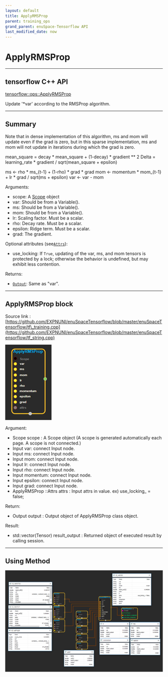 ```yaml
--- 
layout: default 
title: ApplyRMSProp 
parent: training_ops 
grand_parent: enuSpace-Tensorflow API 
last_modified_date: now 
--- 
```


# ApplyRMSProp

---

## tensorflow C++ API

[tensorflow::ops::ApplyRMSProp](https://www.tensorflow.org/api_docs/cc/class/tensorflow/ops/apply-r-m-s-prop)

Update '\*var' according to the RMSProp algorithm.

---

## Summary

Note that in dense implementation of this algorithm, ms and mom will update even if the grad is zero, but in this sparse implementation, ms and mom will not update in iterations during which the grad is zero.

mean\_square = decay \* mean\_square + \(1-decay\) \* gradient \*\* 2 Delta = learning\_rate \* gradient / sqrt\(mean\_square + epsilon\)

ms &lt;- rho \* ms\_{t-1} + \(1-rho\) \* grad \* grad mom &lt;- momentum \* mom\_{t-1} + lr \* grad / sqrt\(ms + epsilon\) var &lt;- var - mom

Arguments:

* scope: A [Scope](https://www.tensorflow.org/api_docs/cc/class/tensorflow/scope.html#classtensorflow_1_1_scope) object
* var: Should be from a Variable\(\).
* ms: Should be from a Variable\(\).
* mom: Should be from a Variable\(\).
* lr: Scaling factor. Must be a scalar.
* rho: Decay rate. Must be a scalar.
* epsilon: Ridge term. Must be a scalar.
* grad: The gradient.

Optional attributes \(see[`Attrs`](https://www.tensorflow.org/api_docs/cc/struct/tensorflow/ops/apply-r-m-s-prop/attrs.html#structtensorflow_1_1ops_1_1_apply_r_m_s_prop_1_1_attrs)\):

* use\_locking: If `True`, updating of the var, ms, and mom tensors is protected by a lock; otherwise the behavior is undefined, but may exhibit less contention.

Returns:

* [`Output`](https://www.tensorflow.org/api_docs/cc/class/tensorflow/output.html#classtensorflow_1_1_output): Same as "var".

---

## ApplyRMSProp block

Source link : [https://github.com/EXPNUNI/enuSpaceTensorflow/blob/master/enuSpaceTensorflow/tf\_training.cpp](https://github.com/EXPNUNI/enuSpaceTensorflow/blob/master/enuSpaceTensorflow/tf_string.cpp)

![](./assets/training/ApplyRMSProp1.jpg)

Argument:

* Scope scope : A Scope object \(A scope is generated automatically each page. A scope is not connected.\)
* Input var: connect  Input node.
* Input ms: connect  Input node.
* Input mom: connect  Input node.
* Input lr: connect  Input node.
* Input rho: connect  Input node.
* Input momentum: connect  Input node.
* Input epsilon: connect  Input node.
* Input grad: connect  Input node.
* ApplyRMSProp ::Attrs attrs : Input attrs in value. ex\) use\_locking\_ = false;

Return:

* Output output : Output object of ApplyRMSProp class object.

Result:

* std::vector\(Tensor\) result\_output : Returned object of executed result by calling session.

---

## Using Method

![](./assets/training/ApplyRMSProp2.jpg)

